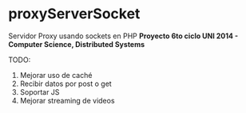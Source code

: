 proxyServerSocket
=================

Servidor Proxy usando sockets en PHP
__Proyecto 6to ciclo UNI 2014 - Computer Science, Distributed Systems__


TODO:
1. Mejorar uso de caché
2. Recibir datos por post o get
3. Soportar JS
4. Mejorar streaming de videos
